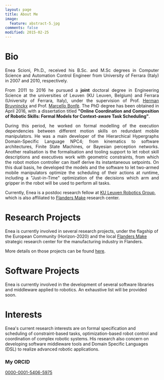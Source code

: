 ```yaml
---
layout: page
title: About Me
image:
  feature: abstract-5.jpg
comments: false
modified: 2015-02-25
---
```


# Bio
<p style="text-align:justify">
Enea Scioni, Ph.D., received his B.Sc. and M.Sc degrees in Computer Science
and Automation Control Engineer from University of Ferrara (Italy) in 2007 and 2010,
respectively.
</p>

<p style="text-align:justify">
From 2011 to 2016 he pursued a <b>joint</b> doctoral degree in Engineering Science
at the universities of Leuven (KU Leuven, Belgium) and Ferrara (University of Ferrara, Italy),
under the supervision of Prof. <a href="http://people.mech.kuleuven.be/~bruyninc/">Herman Bruyninckx</a>
and Prof. <a href="http://docente.unife.it/docenti-en/bnfmcl/curriculum?set_language=en">Marcello Bonfè</a>.
The PhD degree has been obtained in April 2016, with a dissertation titled
<b>"Online Coordination and Composition of Robotic Skills: Formal Models for Context-aware Task Scheduling"</b>.
</p>

<p style="text-align:justify">
During this period, he worked on formal modelling of the execution dependencies between different
motion skills on redundant mobile manipulators. He was a main developer of the Hierarchical Hypergraphs
Domain-Specific Language NPC4; from kinematics to software architectures, Finite State Machines,
or Bayesian perception networks. Another realisation is the formalisation and tooling support to let robot skill descriptions and executives work with geometric constraints, from which the robot motion controller can itself derive its instantaneous setpoints. On this dual basis, he developed the models and the software to let two-armed mobile manipulators optimize the scheduling of their actions at runtime, including a "Just-in-Time" optimization of the decisions
which arm and gripper in the robot will be used to perform all tasks.
</p>

Currently, Enea is a postdoc research fellow at [KU Leuven Robotics Group](http://www.mech.kuleuven.be/en/pma/research/robotics),
which is also affiliated to [Flanders Make](www.flandersmake.be/en) research center.

# Research Projects

Enea is currently involved in several research projects, under the flagship of the European Community (Horizon-2020)
and the local <a href="http://www.flandersmake.be/en">Flanders Make</a> strategic research center for the manufacturing industry in Flanders.

More details on those projects can be found [here](/projects/index.hmtl).

# Software Projects

Enea is currently involved in the development of several software libraries
and middleware applied to robotics. An exhaustive list will be provided soon.

# Interests

Enea's current research interests are on formal specification and
scheduling of constraint-based tasks, optimization-based robot control
and coordination of complex robotic systems.
His research also concern on developing software middleware tools and
Domain Specific Languages (DSL) to realize advanced robotic applications.

<!-- # Free Time Interests -->

### My ORCID
[0000-0001-5406-5975](http://orcid.org/0000-0001-5406-5975)